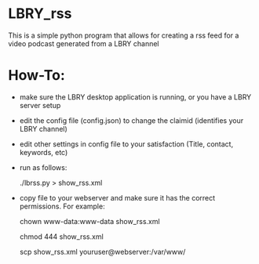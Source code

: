 # LBRY_rss
This is a simple python program that allows for creating a rss feed for a video podcast generated from a LBRY channel

# How-To:
- make sure the LBRY desktop application is running, or you have a LBRY server setup
- edit the config file (config.json) to change the claimid (identifies your LBRY channel)
- edit other settings in config file to your satisfaction (Title, contact, keywords, etc)
- run as follows: 

    ./lbrss.py > show_rss.xml
    
- copy file to your webserver and make sure it has the correct permissions. For example: 

    chown www-data:www-data show_rss.xml
    
    chmod 444 show_rss.xml
    
    scp show_rss.xml youruser@webserver:/var/www/
